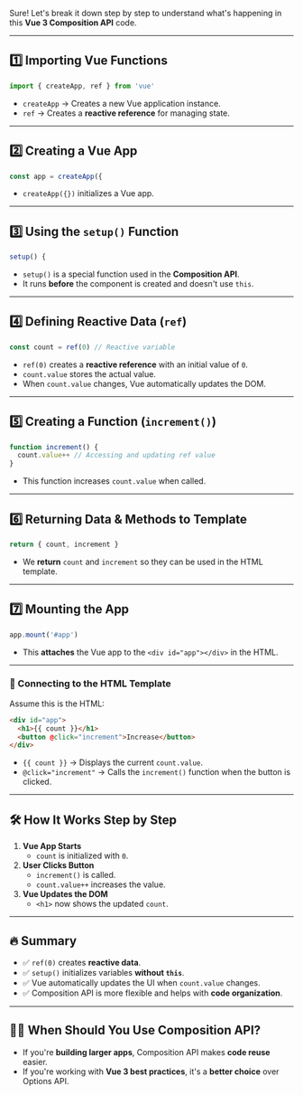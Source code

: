 Sure! Let's break it down step by step to understand what's happening in this **Vue 3 Composition API** code.

---

## **1️⃣ Importing Vue Functions**

```js
import { createApp, ref } from 'vue'
```

- `createApp` → Creates a new Vue application instance.
- `ref` → Creates a **reactive reference** for managing state.

---

## **2️⃣ Creating a Vue App**

```js
const app = createApp({
```

- `createApp({})` initializes a Vue app.

---

## **3️⃣ Using the `setup()` Function**

```js
setup() {
```

- `setup()` is a special function used in the **Composition API**.
- It runs **before** the component is created and doesn't use `this`.

---

## **4️⃣ Defining Reactive Data (`ref`)**

```js
const count = ref(0) // Reactive variable
```

- `ref(0)` creates a **reactive reference** with an initial value of `0`.
- `count.value` stores the actual value.
- When `count.value` changes, Vue automatically updates the DOM.

---

## **5️⃣ Creating a Function (`increment()`)**

```js
function increment() {
  count.value++ // Accessing and updating ref value
}
```

- This function increases `count.value` when called.

---

## **6️⃣ Returning Data & Methods to Template**

```js
return { count, increment }
```

- We **return** `count` and `increment` so they can be used in the HTML template.

---

## **7️⃣ Mounting the App**

```js
app.mount('#app')
```

- This **attaches** the Vue app to the `<div id="app"></div>` in the HTML.

---

### **🔗 Connecting to the HTML Template**

Assume this is the HTML:

```html
<div id="app">
  <h1>{{ count }}</h1>
  <button @click="increment">Increase</button>
</div>
```

- `{{ count }}` → Displays the current `count.value`.
- `@click="increment"` → Calls the `increment()` function when the button is clicked.

---

## **🛠 How It Works Step by Step**

1. **Vue App Starts**
   - `count` is initialized with `0`.
2. **User Clicks Button**
   - `increment()` is called.
   - `count.value++` increases the value.
3. **Vue Updates the DOM**
   - `<h1>` now shows the updated `count`.

---

## **🔥 Summary**

- ✅ `ref(0)` creates **reactive data**.
- ✅ `setup()` initializes variables **without `this`**.
- ✅ Vue automatically updates the UI when `count.value` changes.
- ✅ Composition API is more flexible and helps with **code organization**.

---

## **🙋‍♂️ When Should You Use Composition API?**

- If you're **building larger apps**, Composition API makes **code reuse** easier.
- If you're working with **Vue 3 best practices**, it's a **better choice** over Options API.
